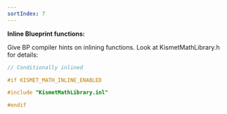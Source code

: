 ```yaml
---
sortIndex: 7
---
```


**Inline Blueprint functions:**

Give BP compiler hints on inlining functions. Look at KismetMathLibrary.h for details:

```cpp
// Conditionally inlined

#if KISMET_MATH_INLINE_ENABLED

#include "KismetMathLibrary.inl"

#endif
```
